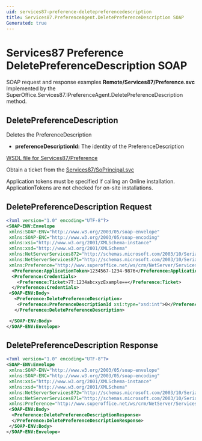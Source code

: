 ```yaml
---
uid: services87-preference-deletepreferencedescription
title: Services87.PreferenceAgent.DeletePreferenceDescription SOAP
Generated: true
---
```


# Services87 Preference DeletePreferenceDescription SOAP

SOAP request and response examples **Remote/Services87/Preference.svc**
Implemented by the <see cref="M:SuperOffice.Services87.IPreferenceAgent.DeletePreferenceDescription">SuperOffice.Services87.IPreferenceAgent.DeletePreferenceDescription</see> method.

## DeletePreferenceDescription

Deletes the PreferenceDescription

* **preferenceDescriptionId:** The identity of the PreferenceDescription



[WSDL file for Services87/Preference](../Services87-Preference.md)

Obtain a ticket from the [Services87/SoPrincipal.svc](../SoPrincipal/SoPrincipal.md)

Application tokens must be specified if calling an Online installation. ApplicationTokens are not checked for on-site installations.

## DeletePreferenceDescription Request

```xml
<?xml version="1.0" encoding="UTF-8"?>
<SOAP-ENV:Envelope
 xmlns:SOAP-ENV="http://www.w3.org/2003/05/soap-envelope"
 xmlns:SOAP-ENC="http://www.w3.org/2003/05/soap-encoding"
 xmlns:xsi="http://www.w3.org/2001/XMLSchema-instance"
 xmlns:xsd="http://www.w3.org/2001/XMLSchema"
 xmlns:NetServerServices872="http://schemas.microsoft.com/2003/10/Serialization/Arrays"
 xmlns:NetServerServices871="http://schemas.microsoft.com/2003/10/Serialization/"
 xmlns:Preference="http://www.superoffice.net/ws/crm/NetServer/Services87">
  <Preference:ApplicationToken>1234567-1234-9876</Preference:ApplicationToken>
  <Preference:Credentials>
    <Preference:Ticket>7T:1234abcxyzExample==</Preference:Ticket>
  </Preference:Credentials>
 <SOAP-ENV:Body>
   <Preference:DeletePreferenceDescription>
    <Preference:PreferenceDescriptionId xsi:type="xsd:int">0</Preference:PreferenceDescriptionId>
   </Preference:DeletePreferenceDescription>

 </SOAP-ENV:Body>
</SOAP-ENV:Envelope>

```


## DeletePreferenceDescription Response

```xml
<?xml version="1.0" encoding="UTF-8"?>
<SOAP-ENV:Envelope
 xmlns:SOAP-ENV="http://www.w3.org/2003/05/soap-envelope"
 xmlns:SOAP-ENC="http://www.w3.org/2003/05/soap-encoding"
 xmlns:xsi="http://www.w3.org/2001/XMLSchema-instance"
 xmlns:xsd="http://www.w3.org/2001/XMLSchema"
 xmlns:NetServerServices872="http://schemas.microsoft.com/2003/10/Serialization/Arrays"
 xmlns:NetServerServices871="http://schemas.microsoft.com/2003/10/Serialization/"
 xmlns:Preference="http://www.superoffice.net/ws/crm/NetServer/Services87">
 <SOAP-ENV:Body>
  <Preference:DeletePreferenceDescriptionResponse>
  </Preference:DeletePreferenceDescriptionResponse>
 </SOAP-ENV:Body>
</SOAP-ENV:Envelope>

```

